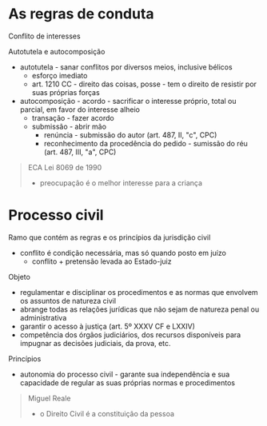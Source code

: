 # As regras de conduta

Conflito de interesses

Autotutela e autocomposição
- autotutela - sanar conflitos por diversos meios, inclusive bélicos
  - esforço imediato
  - art. 1210 CC - direito das coisas, posse - tem o direito de resistir por suas próprias forças
- autocomposição - acordo - sacrificar o interesse próprio, total ou parcial, em favor do interesse alheio
  - transação - fazer acordo
  - submissão - abrir mão
    - renúncia - submissão do autor (art. 487, II, "c", CPC)
    - reconhecimento da procedência do pedido - sumissão do réu (art. 487, III, "a", CPC)

> ECA Lei 8069 de 1990
> - preocupação é o melhor interesse para a criança

# Processo civil
Ramo que contém as regras e os princípios da jurisdição civil
- conflito é condição necessária, mas só quando posto em juízo
  - conflito + pretensão levada ao Estado-juiz

Objeto
- regulamentar e disciplinar os procedimentos e as normas que envolvem os assuntos de natureza civil
- abrange todas as relações jurídicas que não sejam de natureza penal ou administrativa
- garantir o acesso à justiça (art. 5º XXXV CF e LXXIV)
- competência dos órgãos judiciários, dos recursos disponíveis para impugnar as decisões judiciais, da prova, etc.

Princípios
- autonomia do processo civil - garante sua independência e sua capacidade de regular as suas próprias normas e procedimentos


> Miguel Reale
> - o Direito Civil é a constituição da pessoa


